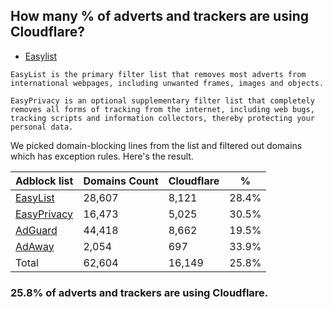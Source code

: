 ## How many % of adverts and trackers are using Cloudflare?


- [Easylist](https://web.archive.org/web/20210516110248/https://easylist.to/)
```
EasyList is the primary filter list that removes most adverts from international webpages, including unwanted frames, images and objects.

EasyPrivacy is an optional supplementary filter list that completely removes all forms of tracking from the internet, including web bugs, tracking scripts and information collectors, thereby protecting your personal data.
```


We picked domain-blocking lines from the list and filtered out domains which has exception rules.
Here's the result.


| Adblock list | Domains Count | Cloudflare | % |
| --- | --- | --- | --- |
| [EasyList](https://easylist.to/easylist/easylist.txt) | 28,607 | 8,121 | 28.4% |
| [EasyPrivacy](https://easylist.to/easylist/easyprivacy.txt) | 16,473 | 5,025 | 30.5% |
| [AdGuard](https://adguardteam.github.io/AdGuardSDNSFilter/Filters/filter.txt) | 44,418 | 8,662 | 19.5% |
| [AdAway](https://raw.githubusercontent.com/AdAway/adaway.github.io/master/hosts.txt) | 2,054 | 697 | 33.9% |
| Total | 62,604 | 16,149 | 25.8% |


### 25.8% of adverts and trackers are using Cloudflare.